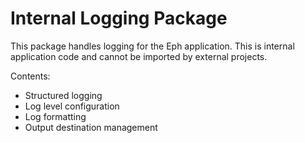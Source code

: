 # Internal Logging Package

This package handles logging for the Eph application.
This is internal application code and cannot be imported by external projects.

Contents:
- Structured logging
- Log level configuration
- Log formatting
- Output destination management
